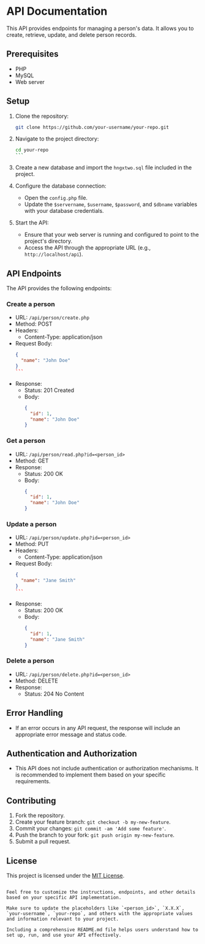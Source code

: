 # API Documentation

This API provides endpoints for managing a person's data. It allows you to create, retrieve, update, and delete person records.

## Prerequisites

- PHP 
- MySQL 
- Web server

## Setup

1. Clone the repository:

   ```bash
   git clone https://github.com/your-username/your-repo.git
   ```

2. Navigate to the project directory:

   ````bash
   cd your-repo
   ```

3. Create a new database and import the `hngxtwo.sql` file included in the project.

4. Configure the database connection:

   - Open the `config.php` file.
   - Update the `$servername`, `$username`, `$password`, and `$dbname` variables with your database credentials.

5. Start the API:

   - Ensure that your web server is running and configured to point to the project's directory.
   - Access the API through the appropriate URL (e.g., `http://localhost/api`).

## API Endpoints

The API provides the following endpoints:

### Create a person

- URL: `/api/person/create.php`
- Method: POST
- Headers:
  - Content-Type: application/json
- Request Body:
  ````json
  {
    "name": "John Doe"
  }
  ```
- Response:
  - Status: 201 Created
  - Body:
    ```json
    {
      "id": 1,
      "name": "John Doe"
    }
    ```

### Get a person

- URL: `/api/person/read.php?id=<person_id>`
- Method: GET
- Response:
  - Status: 200 OK
  - Body:
    ```json
    {
      "id": 1,
      "name": "John Doe"
    }
    ```

### Update a person

- URL: `/api/person/update.php?id=<person_id>`
- Method: PUT
- Headers:
  - Content-Type: application/json
- Request Body:
  ````json
  {
    "name": "Jane Smith"
  }
  ```
- Response:
  - Status: 200 OK
  - Body:
    ```json
    {
      "id": 1,
      "name": "Jane Smith"
    }
    ```

### Delete a person

- URL: `/api/person/delete.php?id=<person_id>`
- Method: DELETE
- Response:
  - Status: 204 No Content

## Error Handling

- If an error occurs in any API request, the response will include an appropriate error message and status code.

## Authentication and Authorization

- This API does not include authentication or authorization mechanisms. It is recommended to implement them based on your specific requirements.

## Contributing

1. Fork the repository.
2. Create your feature branch: `git checkout -b my-new-feature`.
3. Commit your changes: `git commit -am 'Add some feature'`.
4. Push the branch to your fork: `git push origin my-new-feature`.
5. Submit a pull request.

## License

This project is licensed under the [MIT License](LICENSE).
```

Feel free to customize the instructions, endpoints, and other details based on your specific API implementation.

Make sure to update the placeholders like `<person_id>`, `X.X.X`, `your-username`, `your-repo`, and others with the appropriate values and information relevant to your project.

Including a comprehensive README.md file helps users understand how to set up, run, and use your API effectively.